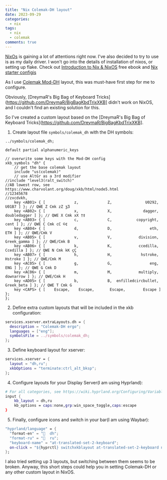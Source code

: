 ```yaml
---
title: "Nix Colemak-DH layout"
date: 2023-09-29
categories:
  - nix
tags:
  - nix
  - colemak
comments: true
---
```


[NixOs](https://nixos.org/) is gaining a lot of attentions right now.
I've also decided to try to use is as my daily driver. I won't go into
the details of installation of nixos, or setting up flake. Check out
[Introduction to Nix & NixOS](https://nixos-and-flakes.thiscute.world/introduction/)
free ebook and [Nix starter configis](https://github.com/Misterio77/nix-starter-configs)

As I use [Colemak Mod-DH](https://colemakmods.github.io/mod-dh/) layout, this
was must-have first step for me to configure.

Obviously, [DreymaR's Big Bag of Keyboard
Tricks](https://github.com/DreymaR/BigBagKbdTrixXKB] didn't work on NixOS, and
I couldn't find an existing solution for this.

So I've created a custom layout based on the [DreymaR's Big Bag of Keyboard
Tricks](https://github.com/DreymaR/BigBagKbdTrixXKB].

1. Create layout file `symbols/colemak_dh` with the DH symbols:

```text
../symbols/colemak_dh;

default partial alphanumeric_keys

// overwrite some keys with the Mod-DH config
xkb_symbols "dh" {
	// get the base colemak layout
	include "us(colemak)"
	// use AltGr as a 3rd modifier
//include "level3(ralt_switch)"
//AB lowest row, see https://www.charvolant.org/doug/xkb/html/node5.html
//12345678
//zxcdvkh,
    key <AB01> { [             z,             Z,               U0292,               U01B7 ] }; // QWE Z Cmk zZ ʒƷ
    key <AB02> { [             x,             X,              dagger,        doubledagger ] }; // QWE X Cmk xX †‡
    key <AB03> { [             c,             C,           copyright,                cent ] }; // QWE C Cmk cC ©¢
    key <AB04> { [             d,             D,                 eth,                 ETH ] }; // QWE/Cmk V
    key <AB05> { [             v,             V,            division,         Greek_gamma ] }; // QWE/Cmk B
    key <AB06> { [             k,             K,            ccedilla,            Ccedilla ] }; // QWE N Cmk kK çÇ
    key <AB07> { [             h,             H,             hstroke,             Hstroke ] }; // QWE/Cmk M
    key <AC05> { [             g,             G,                 eng,                 ENG ] }; // QWE G Cmk D
    key <AC06> { [             m,             M,            multiply,           downarrow ] }; // QWE/Cmk H
    key <AD05> { [             b,             B,  enfilledcircbullet,          Greek_beta ] }; // QWE T Cmk G
    key <CAPS> { [    Escape,    Escape,       Escape,        Escape ] };
};
```

2. Define extra custom layouts that will be included in the xkb configuration:

```nix
services.xserver.extraLayouts.dh = {
  description = "Colemak-DH ergo";
  languages = ["eng"];
  symbolsFile = ../symbols/colemak_dh;
};
```

3. Define keyboard layout for xserver:

```nix
services.xserver = {
  layout = "dh,ru";
  xkbOptions = "terminate:ctrl_alt_bksp";
};
```

4. Configure layouts for your Display Server(I am using Hyprland):

```nix
# For all categories, see https://wiki.hyprland.org/Configuring/Variables/
input {
    kb_layout = dh,ru
    kb_options = caps:none,grp:win_space_toggle,caps:escape
}
```

5. Finally, configure icons and switch in your bar(I am using Waybar):

```nix
"hyprland/language" = {
  "format-en" = "  dh";
  "format-ru" = "  ru";
  "keyboard-name" = "at-translated-set-2-keyboard";
  on-click = "${hyprctl} switchxkblayout at-translated-set-2-keyboard next";
};
```

I also tried setting up 3 layouts, but switching between them seems to be broken.
Anyway, this short steps could help you in setting Colemak-DH or any other custom
layout in NixOS.
